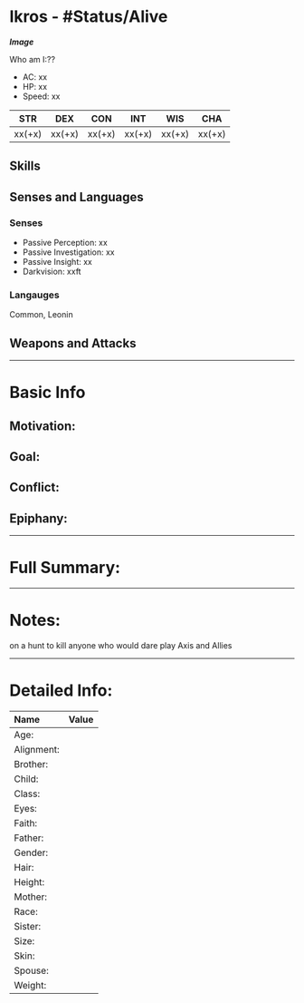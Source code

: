 # Ikros - #Status/Alive 

***Image***

Who am I:??
- AC: xx  
- HP: xx  
- Speed: xx 

| STR | DEX | CON | INT | WIS | CHA|
| ---- | ---- | ---- | ---- | ---- | ---- |
|xx(+x)|xx(+x)|xx(+x)|xx(+x)|xx(+x)|xx(+x)|

## Skills

## Senses and Languages
### Senses
- Passive Perception: xx
- Passive Investigation: xx
- Passive Insight: xx
- Darkvision: xxft

### Langauges
Common, Leonin

## Weapons and Attacks

___
# Basic Info

## Motivation: 

## Goal:

## Conflict:

## Epiphany:

___
# Full Summary:

___
# Notes:
on a hunt to kill anyone who would dare play Axis and Allies
___
# Detailed Info:
Name|Value
:-----|-----:
Age:|
Alignment:|
Brother:|
Child:|
Class:|
Eyes:|
Faith:|
Father:|
Gender:|
Hair:|
Height:|
Mother:|
Race:|
Sister:|
Size:|
Skin:|
Spouse:|
Weight:|